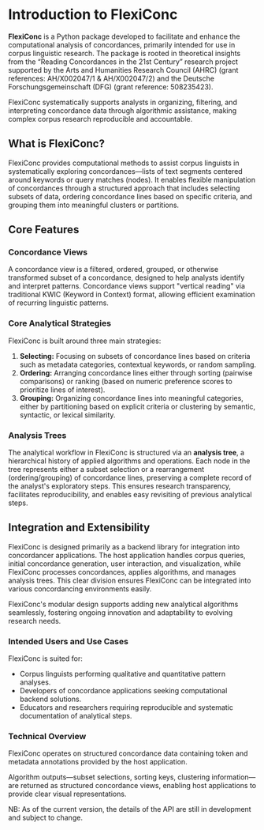 # Introduction to FlexiConc

**FlexiConc** is a Python package developed to facilitate and enhance the computational analysis of concordances, primarily intended for use in corpus linguistic research. The package is rooted in theoretical insights from the “Reading Concordances in the 21st Century” research project supported by the Arts and Humanities Research Council (AHRC) (grant references: AH/X002047/1 & AH/X002047/2) and the Deutsche Forschungsgemeinschaft (DFG) (grant reference: 508235423).

FlexiConc systematically supports analysts in organizing, filtering, and interpreting concordance data through algorithmic assistance, making complex corpus research reproducible and accountable.

## What is FlexiConc?

FlexiConc provides computational methods to assist corpus linguists in systematically exploring concordances—lists of text segments centered around keywords or query matches (nodes). It enables flexible manipulation of concordances through a structured approach that includes selecting subsets of data, ordering concordance lines based on specific criteria, and grouping them into meaningful clusters or partitions.

## Core Features

### Concordance Views

A concordance view is a filtered, ordered, grouped, or otherwise transformed subset of a concordance, designed to help analysts identify and interpret patterns. Concordance views support "vertical reading" via traditional KWIC (Keyword in Context) format, allowing efficient examination of recurring linguistic patterns.

### Core Analytical Strategies
FlexiConc is built around three main strategies:

1. **Selecting:** Focusing on subsets of concordance lines based on criteria such as metadata categories, contextual keywords, or random sampling.
2. **Ordering:** Arranging concordance lines either through sorting (pairwise comparisons) or ranking (based on numeric preference scores to prioritize lines of interest).
3. **Grouping:** Organizing concordance lines into meaningful categories, either by partitioning based on explicit criteria or clustering by semantic, syntactic, or lexical similarity.

### Analysis Trees
The analytical workflow in FlexiConc is structured via an **analysis tree**, a hierarchical history of applied algorithms and operations. Each node in the tree represents either a subset selection or a rearrangement (ordering/grouping) of concordance lines, preserving a complete record of the analyst's exploratory steps. This ensures research transparency, facilitates reproducibility, and enables easy revisiting of previous analytical steps.

## Integration and Extensibility

FlexiConc is designed primarily as a backend library for integration into concordancer applications. The host application handles corpus queries, initial concordance generation, user interaction, and visualization, while FlexiConc processes concordances, applies algorithms, and manages analysis trees. This clear division ensures FlexiConc can be integrated into various concordancing environments easily.

FlexiConc's modular design supports adding new analytical algorithms seamlessly, fostering ongoing innovation and adaptability to evolving research needs.

### Intended Users and Use Cases
FlexiConc is suited for:

- Corpus linguists performing qualitative and quantitative pattern analyses.
- Developers of concordance applications seeking computational backend solutions.
- Educators and researchers requiring reproducible and systematic documentation of analytical steps.

### Technical Overview
FlexiConc operates on structured concordance data containing token and metadata annotations provided by the host application.

Algorithm outputs—subset selections, sorting keys, clustering information—are returned as structured concordance views, enabling host applications to provide clear visual representations.

NB: As of the current version, the details of the API are still in development and subject to change.

